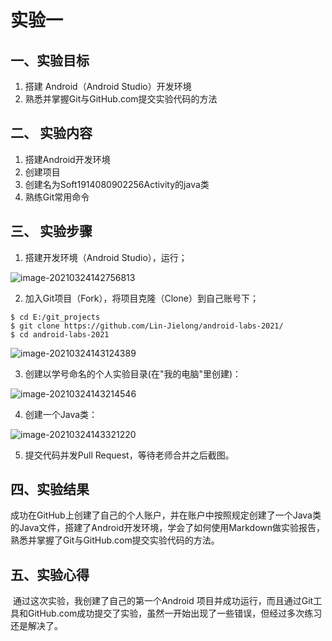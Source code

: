 # 实验一

## 一、实验目标

1. 搭建 Android（Android Studio）开发环境
2. 熟悉并掌握Git与GitHub.com提交实验代码的方法

## 二、 实验内容

1. 搭建Android开发环境
2. 创建项目
3. 创建名为Soft1914080902256Activity的java类
4. 熟练Git常用命令

## 三、 实验步骤

1. 搭建开发环境（Android Studio），运行；

![image-20210324142756813](C:\Users\Administrator\AppData\Roaming\Typora\typora-user-images\image-20210324142756813.png)

2. 加入Git项目（Fork），将项目克隆（Clone）到自己账号下；

```git
$ cd E:/git_projects
$ git clone https://github.com/Lin-Jielong/android-labs-2021/  
$ cd android-labs-2021 
```

![image-20210324143124389](C:\Users\Administrator\AppData\Roaming\Typora\typora-user-images\image-20210324143124389.png)

3. 创建以学号命名的个人实验目录(在"我的电脑"里创建)：

![image-20210324143214546](C:\Users\Administrator\AppData\Roaming\Typora\typora-user-images\image-20210324143214546.png)

4. 创建一个Java类：

![image-20210324143321220](C:\Users\Administrator\AppData\Roaming\Typora\typora-user-images\image-20210324143321220.png)

5. 提交代码并发Pull Request，等待老师合并之后截图。

## 四、实验结果

​		成功在GitHub上创建了自己的个人账户，并在账户中按照规定创建了一个Java类的Java文件，搭建了Android开发环境，学会了如何使用Markdown做实验报告，熟悉并掌握了Git与GitHub.com提交实验代码的方法。

## 五、实验心得

​		通过这次实验，我创建了自己的第一个Android 项目并成功运行，而且通过Git工具和GitHub.com成功提交了实验，虽然一开始出现了一些错误，但经过多次练习还是解决了。